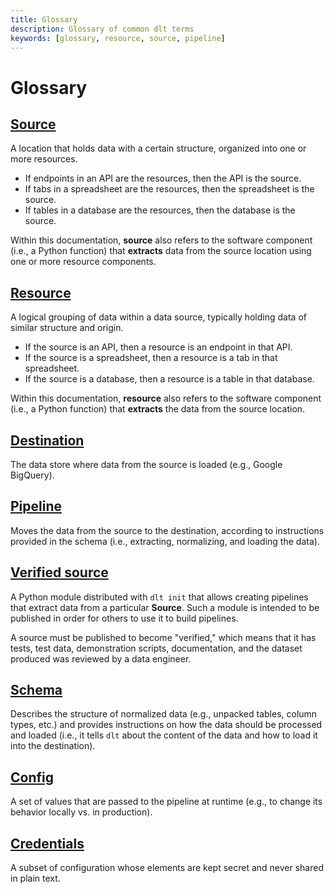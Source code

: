 ```yaml
---
title: Glossary
description: Glossary of common dlt terms
keywords: [glossary, resource, source, pipeline]
---
```


# Glossary

## [Source](source)

A location that holds data with a certain structure, organized into one or more resources.

- If endpoints in an API are the resources, then the API is the source.
- If tabs in a spreadsheet are the resources, then the spreadsheet is the source.
- If tables in a database are the resources, then the database is the source.

Within this documentation, **source** also refers to the software component (i.e., a Python function)
that **extracts** data from the source location using one or more resource components.

## [Resource](resource)

A logical grouping of data within a data source, typically holding data of similar structure and
origin.

- If the source is an API, then a resource is an endpoint in that API.
- If the source is a spreadsheet, then a resource is a tab in that spreadsheet.
- If the source is a database, then a resource is a table in that database.

Within this documentation, **resource** also refers to the software component (i.e., a Python function)
that **extracts** the data from the source location.

## [Destination](../dlt-ecosystem/destinations)

The data store where data from the source is loaded (e.g., Google BigQuery).

## [Pipeline](pipeline)

Moves the data from the source to the destination, according to instructions provided in the schema
(i.e., extracting, normalizing, and loading the data).

## [Verified source](../walkthroughs/add-a-verified-source)

A Python module distributed with `dlt init` that allows creating pipelines that extract data from a
particular **Source**. Such a module is intended to be published in order for others to use it to
build pipelines.

A source must be published to become "verified," which means that it has tests, test data,
demonstration scripts, documentation, and the dataset produced was reviewed by a data engineer.

## [Schema](schema)

Describes the structure of normalized data (e.g., unpacked tables, column types, etc.) and provides
instructions on how the data should be processed and loaded (i.e., it tells `dlt` about the content
of the data and how to load it into the destination).

## [Config](credentials/setup#secrets.toml-and-config.toml)

A set of values that are passed to the pipeline at runtime (e.g., to change its behavior locally vs.
in production).

## [Credentials](credentials/complex_types)

A subset of configuration whose elements are kept secret and never shared in plain text.

